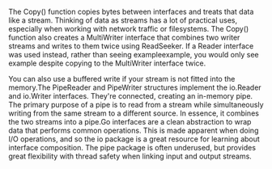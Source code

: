 The Copy() function copies bytes between interfaces and treats that data like a stream. Thinking of data as streams has 
a lot of practical uses, especially when working with network traffic or filesystems. The Copy() function also creates 
a MultiWriter interface that combines two writer streams and writes to them twice using ReadSeeker. If a Reader 
interface was used instead, rather than seeing exampleexample, you would only see example despite copying to the 
MultiWriter interface twice. 

You can also use a buffered write if your stream is not fitted into the memory.The 
PipeReader and PipeWriter structures implement the io.Reader and io.Writer interfaces. They're connected, creating an 
in-memory pipe. The primary purpose of a pipe is to read from a stream while simultaneously writing from the same stream 
to a different source. In essence, it combines the two streams into a pipe.Go interfaces are a clean abstraction to wrap 
data that performs common operations. This is made apparent when doing I/O operations, and so the io package is a great 
resource for learning about interface composition. The pipe package is often underused, but provides great flexibility 
with thread safety when linking input and output streams.